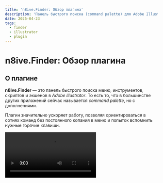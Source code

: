 ```yaml
---
title: 'n8ive.Finder: Обзор плагина'
description: 'Панель быстрого поиска (command palette) для Adobe Illustrator'
date: 2025-04-23
tags:
  - finder
  - illustrator
  - plugin
---
```


# n8ive.Finder: Обзор плагина

## О плагине

**n8ive.Finder** — это панель быстрого поиска меню, инструментов, скриптов и экшенов в *Adobe Illustrator*. То есть то, что в большинстве других приложений сейчас называется *command palette*, но с дополнениями.

Плагин значительно ускоряет работу, позволяя ориентироваться в сотнях команд без постоянного копания в меню и попыток вспомнить нужные горячие клавиши.

<video controls autoplay="true" loop playsinline src="/mp4/finder-overview/vid-1.mp4" />

### С плагином вы сможете:
- Искать команды **[нечётким поиском](#нечеткии-поиск)** или по **[регулярному выражению](#регулярные-выражения)**
- Запускать **[скрипты](#скрипты)** из выбранных вами папок
- Запускать **[экшены](#экшены)** напрямую из *`.aia`* файлов
- Создавать **[закладки](#закладки)** для частых запросов и фильтрации команд по шаблону
- Добавлять команды в **[избранное](#история-и-избранное)**
- Настраивать как отображать результаты — в виде **дерева или списка**

Теперь давайте разберемся как это выглядит на практике.

## Нечёткий поиск

Вам не нужно помнить точные названия команд — плагин поймет даже запрос с ошибкой или если вы напишите лишь часть слова. Например, вместо `Expand Appearance`, можно ввести `exp apr`, а вместо `User Interface` просто `ui`.  

<video controls autoplay="true" loop playsinline src="/mp4/finder-overview/vid-2.mp4" />

## Регулярные выражения

Ещё можно искать по регулярным выражениям — специальным шаблонам, с помощью которых можно находить текст, соответствующий определённому формату. К примеру, можно найти все команды с цифрами — `\d+` или те, что начинаются c *Effect* — `^effect`.

Хотя такой режим редко используют сам по себе, он позволяет гибко фильтровать команды. Например, можно отобразить только все инструменты, и именно так в плагине работают **[закладки](#закладки)**

Чтобы включить поиск по регулярным выражениям, отметьте чекбокс в строке поиска. 

<video controls autoplay="true" loop playsinline src="/mp4/finder-overview/vid-3.mp4" />

## Закладки

Закладки можно использовать, чтобы запоминать часто используемые запросы. Но их настоящая польза в том, что закладки позволяют искать команды в заранее отфильтрованном списке — например, только среди инструментов, меню, скриптов или экшенов. Это набор закладок, заданный в плагине по умолчанию, но вы можете добавлять свои через менеджер закладок.

Панель закладок расположена под строкой поиска. Переключаться между ними можно клавишами **`Tab`** и **`Shift+Tab`**. При выборе закладки через панель, в строку поиска добавляется «тег» (например, `#t`, `#m` и т.д.) — это короткое название закладки или её алиас. Работает это и наоборот — чтобы открыть закладку можно просто ввести её алиас в поле ввода.

<video controls autoplay="true" loop playsinline src="/mp4/finder-overview/vid-4.mp4" />

В менеджере закладок доступны настройки:

- **Закрепление на панели** — если закладка откреплена, её все равно можно активировать введя алиас, но переключаться на **`Tab`** / **`Shift+Tab`** можно только по закреплённым закладкам.
- **Тип поиска** — обычный запрос или регулярное выражение.
- **Вид отображения результатов** — список, дерево или автоматический выбор (как в глобальных настройках).

<video controls autoplay="true" loop playsinline src="/mp4/finder-overview/vid-5.mp4" />

Ещё раз коротко: закладка — это просто фильтр, после применения которого можно уточнить запрос.

## Скрипты

**n8ive.Finder** — это ещё и скриптовая панель. Вы можете добавить свои папки со скриптами в настройках плагина. Содержание папок отслеживается в реальном времени — добавленные в папку скрипты становятся моментально доступны из плагина. 

<video controls autoplay="true" loop playsinline src="/mp4/finder-overview/vid-6.mp4" />

## Экшены

В **n8ive.Finder** вы можете запускать экшены:
- Из *Actions Panel*, но только доступные в панели на момент запуска программы — это ограничение иллюстратора.
- Напрямую из *`.aia`* файлов, что делает использование экшн панели необязательным.

Finder хранит экшены в корневой папке, которая содержит две подпапки:
- `session/` – сюда попадают экшены из *Actions Panel* (автоматически обновляется при запуске иллюстратора).
- `persistent/` – сюда можно добавлять *`.aia`* файлы вручную, и они сразу станут доступны для запуска из плагина.

Вы можете открыть папку экшенов или изменить путь к ней в настройках плагина. 

Путь папки экшенов по умолчанию:

```
%UserProfile%/documents/n8ive/n8ive.finder/actions
```

## История и избранное

Последние использованные команды отображаются на стартовой странице (в ситуации, когда строка поиска пуста).

Вы можете закреплять нужные команды и ранжировать их в произвольном порядке. Чтобы закрепить команду не из истории, а напрямую из результатов запроса, зажмите **`Ctrl`** и кликните на появившуюся справа иконку.

<video controls autoplay="true" loop playsinline src="/mp4/finder-overview/vid-7.mp4" />

## Быстрый доступ

На всех видео выше показано основное окно плагина, являющееся стандартной панелью иллюстратора. Оно открывается через меню: *Window > n8ive.Finder*.

Но ещё в плагине есть панель быстрого доступа: *Window > n8ive.Finder Popup*. Её ключевые отличия в том, что она:
- Автоматически закрывается при потере фокуса
- Может открываться с прикреплением к положению курсора

Это напоминает контекстное меню и в некоторых ситуациях удобнее стандартной панели. Например, при частом обращении к избранному, при перегруженном рабочем пространстве или когда основная панель занята (допустим, используется как стационарная скриптовая панель). 

<video controls autoplay="true" loop playsinline src="/mp4/finder-overview/vid-8.mp4" />

::: info ПРИМЕЧАНИЕ
В меню панели быстрого доступа доступны только настройки самой панели быстрого доступа.
:::

## Установка

Чтобы установить плагин распакуйте архив и поместите папку `n8ive/` по одному из указанных путей (номер версии иллюстратора может отличаться):

```
%appdata%/Adobe/Adobe Illustrator 29 Settings/en_US/x64/Plug-ins
```
или
```
%programfiles%/Adobe/Adobe Illustrator 2025/Plug-ins
```


